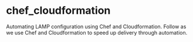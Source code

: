 # chef_cloudformation
Automating LAMP configuration using Chef and Cloudformation.
Follow as we use Chef and Cloudformation to speed up delivery through automation.

